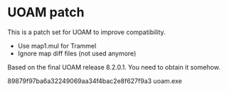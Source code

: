 UOAM patch
==========

This is a patch set for UOAM to improve compatibility.

 - Use map1.mul for Trammel
 - Ignore map diff files (not used anymore)

Based on the final UOAM release 8.2.0.1. You need to obtain it somehow.

89879f97ba6a32249069aa34f4bac2e8f627f9a3  uoam.exe
